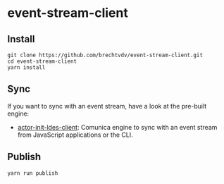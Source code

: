 # event-stream-client

## Install

```
git clone https://github.com/brechtvdv/event-stream-client.git
cd event-stream-client
yarn install
```

## Sync
If you want to sync with an event stream, have a look at the pre-built engine:

- [actor-init-ldes-client](https://github.com/brechtvdv/event-stream-client/tree/main/packages/actor-init-ldes-client): Comunica engine to sync with an event stream from JavaScript applications or the CLI.

## Publish

```
yarn run publish
```
